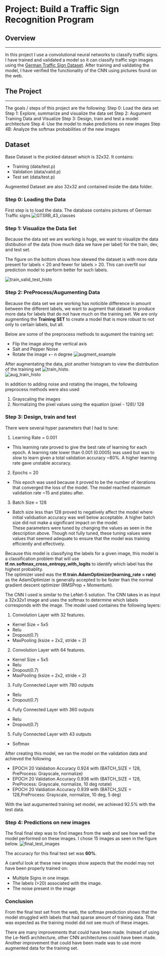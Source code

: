 # Project: Build a Traffic Sign Recognition Program

## Overview
---
In this project I use a convolutional neural networks to classify traffic signs. I have trained and validated a model so it can classify traffic sign images using the [German Traffic Sign Dataset](http://benchmark.ini.rub.de/?section=gtsrb&subsection=dataset). After training and validating the model, I have verified the functionality of the CNN using pictures found on the web.


## The Project
---
The goals / steps of this project are the following:
Step 0: Load the data set
Step 1: Explore, summarize and visualize the data set
Step 2: Augument Training Data and Visualize
Step 3: Design, train and test a model architecture
Step 4: Use the model to make predictions on new images
Step 4B: Analyze the softmax probabilities of the new images


## Dataset

Base Dataset is the pickled dataset which is 32x32. It contains:
* Training (data/test.p)
* Validation (data/valid.p)
* Test set (data/test.p)

Augmented Dataset are also 32x32 and contained inside the data folder.  


### Step 0: Loading the Data
First step is to load the data. The database contains pictures of German Traffic signs
![GTSRB_43_classes](README_images/GTSRB_43_classes.png)

### Step 1: Visualize the Data Set
Because the data set we are working is huge, we want to visualize the data distibution of the data (how much data we have per label) for the train, dev, and test set.  
  
The figure on the bottom shows how skewed the dataset is with more data present for labels < 20 and fewer for labels > 20. This can overfit our prediction model to perform better for such labels.  

![train_valid_test_histo](README_images/train_valid_test_histo.png)  

### Step 2: PreProcess/Augumenting Data 
Because the data set we are working has noticible difference in amount between the different labels, we want to augment that dataset to produce more data for labels that do not have much on the training set. We are only augmenting the **Training SET** to create a model that is more robust to not only to certain labels, but all.  

Below are some of the preprocess methods to augument the training set:
* Flip the image along the vertical axis
* Salt and Pepper Noise
* Rotate the image +- n degree
![augment_example](README_images/augment_example.png)   
  
After augmentating the data, plot another histogram to view the distribution of the training set
![train_histo.](README_images/train_histo.png)  
![aug_train_histo](README_images/aug_train_histo.png)  
  
In addition to adding noise and rotating the images, the following preprocess methods were also used
1. Grayscaling the images 
2. Normalizing the pixel values using the equation (pixel - 128)/ 128  

### Step 3: Design, train and test 
There were several hyper parameters that I had to tune:
1. Learning Rate = 0.001
* This learning rate proved to give the best rate of learning for each epoch. A learning rate lower than 0.001 (0.0005) was used but was to slow to learn given a total validation accuracy ~80%. A higher learning rate gave unstable accuracy.
2. Epochs = 20
* This epoch was used because it proved to be the number of iterations that converged the loss of the model. The model reached maximum validation rate ~15 and plateu after.
3. Batch Size = 128
* Batch size less than 128 proved to negatively affect the model where initial validuation accuracy was well below acceptable. A higher batch size did not make a significant impact on the model.  
These parameters were tuned by changing the values as seen in the description above. Though not fully tuned, these tuning values were values that seemed adequate to ensure that the model was training efficiently and effectively.  
  
Because this model is classifying the labels for a given image, this model is a classification problem that will use **tf.nn.softmax_cross_entropy_with_logits** to identify which label has the highest probablity.  
The optimizer used was the **tf.train.AdamOptimizer(learning_rate = rate)** as the AdamOptimizer is generally accepted to be faster than the normal gradient descent optimizer (RMSProp + Momentum).
  
The CNN I used is similar to the LeNet-5 solution. The CNN takes in as input a 32x32x1 image and uses the softmax to determine which labels corresponds with the image. The model used containes the following layers:
1. Convolution Layer with 32 features.
* Kernel Size = 5x5
* Relu
* Dropout(0.7)
* MaxPooling (ksize = 2x2, stride = 2)
2. Convolution Layer with 64 features.
* Kernel Size = 5x5
* Relu
* Dropout(0.7)
* MaxPooling (ksize = 2x2, stride = 2)
3. Fully Connected Layer with 780 outputs
* Relu
* Dropout(0.7)
4. Fully Connected Layer with 360 outputs
* Relu
* Dropout(0.7)
5. Fully Connected Layer with 43 outputs
* Softmax

After creating this model, we ran the model on the validation data and achieved the following
* EPOCH 20 Validation Accuracy 0.924 with (BATCH_SIZE = 128, PreProcess: Grayscale, normalize)
* EPOCH 20 Validation Accuracy 0.936 with (BATCH_SIZE = 128, PreProcess: Grayscale, normalize, 10 deg rotate)
* EPOCH 20 Valdiation Accuracy 0.939 with (BATCH_SIZE = 128,PreProcess: Grayscale, normalize, 10 deg, 5 deg)
  
With the last augumented training set model, we achieved 92.5% with the test data.
  
### Step 4: Predictions on new images
The final final step was to find images from the web and see how well the model performed on these images. I chose 15 images as seen in the figure below.
![final_test_images](README_images/final_test_images.png)  
  
The accuracy for this final test set was **60%**.
  
A careful look at these new images show aspects that the model may not have been properly trained on:
* Multiple Signs in one image.
* The labels (>20) associated with the image.
* The noise present in the image
  
### Conclusion
From the final test set from the web, the softmax prediction shows that the model struggled with labels that had sparse amount of training data. That was expected as the training model did not see much of these images.
  
There are many improvements that could have been made. Instead of using the Le-Net5 architecture, other CNN architectures could have been made. Another improvement that could have been made was to use more augmented data for the training set.
